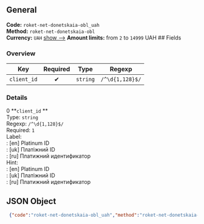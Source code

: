 ## General 
**Code:** `roket-net-donetskaia-obl_uah`  
**Method:** `roket-net-donetskaia-obl`  
**Currency:** `UAH` [show -->]() 
**Amount limits:** from `2`  to `14999`  UAH ## Fields 
### Overview 
|Key|Required|Type|Regexp| 
|:---:|:---:|:---:|:---:| 
|`client_id` |✔ |`string` |`/^\d{1,128}$/` | 
 
### Details 
0 **`client_id` **  
Type: `string`  
Regexp: `/^\d{1,128}$/`  
Required: `1`  
Label:  
: [en] Platinum ID  
: [uk] Платіжний ID  
: [ru] Платижний идентификатор  
Hint:  
: [en] Platinum ID  
: [uk] Платіжний ID  
: [ru] Платижний идентификатор  
## JSON Object 
```json
 {"code":"roket-net-donetskaia-obl_uah","method":"roket-net-donetskaia-obl","currency":"UAH","fields":[{"key":"client_id","type":"string","label":{"en":"Platinum ID","uk":"\u041f\u043b\u0430\u0442\u0456\u0436\u043d\u0438\u0439 ID","ru":"\u041f\u043b\u0430\u0442\u0438\u0436\u043d\u0438\u0439 \u0438\u0434\u0435\u043d\u0442\u0438\u0444\u0438\u043a\u0430\u0442\u043e\u0440"},"regexp":"\/^\\d{1,128}$\/","required":true,"position":1,"hint":{"en":"Platinum ID","uk":"\u041f\u043b\u0430\u0442\u0456\u0436\u043d\u0438\u0439 ID","ru":"\u041f\u043b\u0430\u0442\u0438\u0436\u043d\u0438\u0439 \u0438\u0434\u0435\u043d\u0442\u0438\u0444\u0438\u043a\u0430\u0442\u043e\u0440"},"example":"3232254884"}],"amount_min":2,"amount_max":14999}```  

